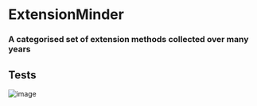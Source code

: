 #  ExtensionMinder

### A categorised set of extension methods collected over many years


## Tests

![image](https://user-images.githubusercontent.com/662868/39669214-ed8e3f6a-5117-11e8-8e9a-52f7f8c630af.png)

